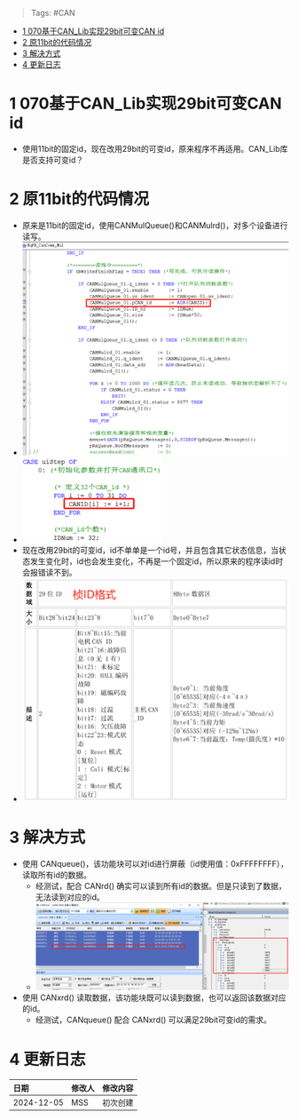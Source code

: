 > Tags: #CAN

- [1 070基于CAN_Lib实现29bit可变CAN id](#_1-070%E5%9F%BA%E4%BA%8Ecan_lib%E5%AE%9E%E7%8E%B029bit%E5%8F%AF%E5%8F%98can-id)
- [2 原11bit的代码情况](#_2-%E5%8E%9F11bit%E7%9A%84%E4%BB%A3%E7%A0%81%E6%83%85%E5%86%B5)
- [3 解决方式](#_3-%E8%A7%A3%E5%86%B3%E6%96%B9%E5%BC%8F)
- [4 更新日志](#_4-%E6%9B%B4%E6%96%B0%E6%97%A5%E5%BF%97)

# 1 070基于CAN_Lib实现29bit可变CAN id

- 使用11bit的固定id，现在改用29bit的可变id，原来程序不再适用。CAN_Lib库是否支持可变id？

# 2 原11bit的代码情况

- 原来是11bit的固定id，使用CANMulQueue()和CANMulrd()，对多个设备进行读写。
- ![](FILES/070基于CAN_Lib实现29bit可变CAN%20id/image-20241205000525923.png)
- ![](FILES/070基于CAN_Lib实现29bit可变CAN%20id/image-20241205000546702.png)
- 现在改用29bit的可变id，id不单单是一个id号，并且包含其它状态信息，当状态发生变化时，id也会发生变化，不再是一个固定id，所以原来的程序读id时会报错读不到。
- ![](FILES/070基于CAN_Lib实现29bit可变CAN%20id/image-20241205000611709.png)

# 3 解决方式

- 使用 CANqueue()，该功能块可以对id进行屏蔽（id使用值：0xFFFFFFFF），读取所有id的数据。
    - 经测试，配合 CANrd() 确实可以读到所有id的数据。但是只读到了数据，无法读到对应的id。
    - ![](FILES/070基于CAN_Lib实现29bit可变CAN%20id/image-20241205000655175.png)
- 使用 CANxrd() 读取数据，该功能块既可以读到数据，也可以返回该数据对应的id。
    - 经测试，CANqueue() 配合 CANxrd() 可以满足29bit可变id的需求。

# 4 更新日志

| 日期         | 修改人 | 修改内容 |
| :--------- | :-- | :--- |
| 2024-12-05 | MSS | 初次创建 |
